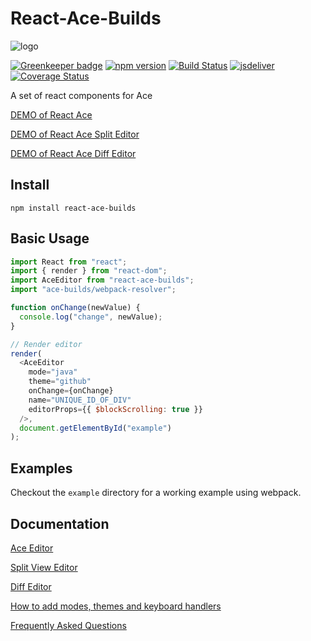 # React-Ace-Builds

![logo](https://github.com/manubb/react-ace-builds/raw/local/logo.png)

[![Greenkeeper badge](https://badges.greenkeeper.io/manubb/react-ace-builds.svg)](https://greenkeeper.io/)
[![npm version](https://badge.fury.io/js/react-ace-builds.svg)](http://badge.fury.io/js/react-ace-builds)
[![Build Status](https://travis-ci.com/manubb/react-ace-builds.svg)](https://travis-ci.com/manubb/react-ace-builds)
[![jsdeliver](https://data.jsdelivr.com/v1/package/npm/react-ace-builds/badge)](https://www.jsdelivr.com/package/npm/react-ace-builds)
[![Coverage Status](https://coveralls.io/repos/github/manubb/react-ace-builds/badge.svg)](https://coveralls.io/github/manubb/react-ace-builds)

A set of react components for Ace

[DEMO of React Ace](http://manubb.github.io/react-ace-builds/)

[DEMO of React Ace Split Editor](http://manubb.github.io/react-ace-builds/split.html)

[DEMO of React Ace Diff Editor](http://manubb.github.io/react-ace-builds/diff.html)

## Install

`npm install react-ace-builds`

## Basic Usage

```javascript
import React from "react";
import { render } from "react-dom";
import AceEditor from "react-ace-builds";
import "ace-builds/webpack-resolver";

function onChange(newValue) {
  console.log("change", newValue);
}

// Render editor
render(
  <AceEditor
    mode="java"
    theme="github"
    onChange={onChange}
    name="UNIQUE_ID_OF_DIV"
    editorProps={{ $blockScrolling: true }}
  />,
  document.getElementById("example")
);
```

## Examples

Checkout the `example` directory for a working example using webpack.

## Documentation

[Ace Editor](https://github.com/manubb/react-ace-builds/blob/local/docs/Ace.md)

[Split View Editor](https://github.com/manubb/react-ace-builds/blob/local/docs/Split.md)

[Diff Editor](https://github.com/manubb/react-ace-builds/blob/local/docs/Diff.md)

[How to add modes, themes and keyboard handlers](https://github.com/manubb/react-ace-builds/blob/local/docs/Modes.md)

[Frequently Asked Questions](https://github.com/manubb/react-ace-builds/blob/local/docs/FAQ.md)
